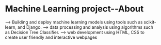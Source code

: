# Machine Learning project--About
--> Building and deploy machine learning models using tools such as scikit-learn, and Django. 
--> data processing and analysis using algorithms such as Decision Tree Classifier.
--> web development using HTML, CSS to create user friendly and interactive webpages
